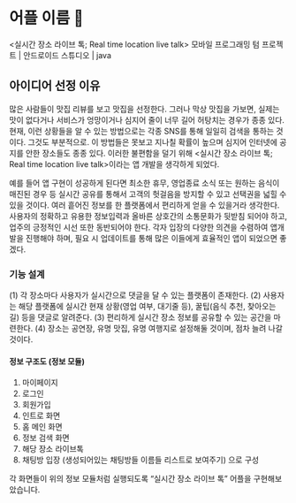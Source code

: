 # 어플 이름 💬
<실시간 장소 라이브 톡; Real time location live talk>
모바일 프로그래밍 텀 프로젝트 | 안드로이드 스튜디오 | java

## 아이디어 선정 이유 
많은 사람들이 맛집 리뷰를 보고 맛집을 선정한다. 
그러나 막상 맛집을 가보면, 실제는 맛이 없다거나 서비스가 엉망이거나 심지어 줄이 너무 길어 허탕치는 경우가 종종 있다. 
현재, 이런 상황들을 알 수 있는 방법으로는 각종 SNS를 통해 일일히 검색을 통하는 것이다. 그것도 부분적으로. 
이 방법들은 못보고 지나칠 확률이 높으며 심지어 인터넷에 공지를 안한 장소들도 종종 있다. 
이러한 불편함을 덜기 위해 <실시간 장소 라이브 톡; Real time location live talk>이라는 앱 개발을 생각하게 되었다.

예를 들어 앱 구현이 성공하게 된다면 최소한 휴무, 영업종료 소식 또는 원하는 음식이 매진된 경우 등 실시간 공유를 통해서 고객의 헛걸음을 방지할 수 있고 선택권을 넓힐 수 있을 것이다. 
여러 흩어진 정보를 한 플랫폼에서 편리하게 얻을 수 있을거라 생각한다. 사용자의 정확하고 유용한 정보입력과 올바른 상호간의 소통문화가 뒷받침 되어야 하고, 업주의 긍정적인 시선 또한 동반되어야 한다. 각자 입장의 다양한 의견을 수렴하여 앱개발을 진행해야 하며, 필요 시 업데이트를 통해 많은 이들에게 효율적인 앱이 되었으면 좋겠다. 

### 기능 설계
(1) 각 장소마다 사용자가 실시간으로 댓글을 달 수 있는 플랫폼이 존재한다.
(2) 사용자는 해당 플랫폼에 실시간 현재 상황(영업 여부, 대기줄 등), 꿀팁(음식 추천, 찾아오는 길) 등을 댓글로 알려준다. 
(3) 편리하게 실시간 장소 정보를 공유할 수 있는 공간을 마련한다. 
(4) 장소는 공연장, 유명 맛집, 유명 여행지로 설정해둘 것이며, 점차 늘려 나갈 것이다.

#### 정보 구조도 (정보 모듈)
 
1) 마이페이지 
2) 로그인 
3) 회원가입 
4) 인트로 화면 
5) 홈 메인 화면 
6) 정보 검색 화면 
7) 해당 장소 라이브톡 
8) 채팅방 입장 (생성되어있는 채팅방들 이름들 리스트로 보여주기) 으로 구성

각 화면들이 위의 정보 모듈처럼 실행되도록 “실시간 장소 라이브 톡” 어플을 구현해보았습니다.
